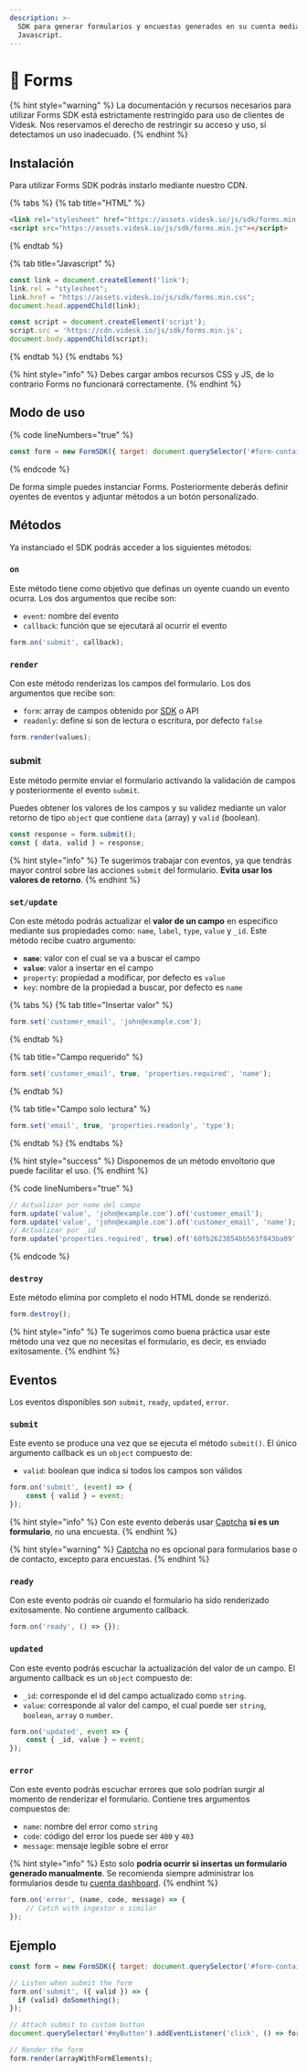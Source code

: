 ```yaml
---
description: >-
  SDK para generar formularios y encuestas generados en su cuenta mediante
  Javascript.
---
```


# 📄 Forms

{% hint style="warning" %}
La documentación y recursos necesarios para utilizar Forms SDK está estrictamente restringido para uso de clientes de Videsk. Nos reservamos el derecho de restringir su acceso y uso, si detectamos un uso inadecuado.
{% endhint %}

## Instalación

Para utilizar Forms SDK podrás instarlo mediante nuestro CDN.

{% tabs %}
{% tab title="HTML" %}
```html
<link rel="stylesheet" href="https://assets.videsk.io/js/sdk/forms.min.css" />
<script src="https://assets.videsk.io/js/sdk/forms.min.js"></script>
```
{% endtab %}

{% tab title="Javascript" %}
```javascript
const link = document.createElement('link');
link.rel = "stylesheet";
link.href = "https://assets.videsk.io/js/sdk/forms.min.css";
document.head.appendChild(link);

const script = document.createElement('script');
script.src = 'https://cdn.videsk.io/js/sdk/forms.min.js';
document.body.appendChild(script);
```
{% endtab %}
{% endtabs %}

{% hint style="info" %}
Debes cargar ambos recursos CSS y JS, de lo contrario Forms no funcionará correctamente.
{% endhint %}

## Modo de uso

{% code lineNumbers="true" %}
```javascript
const form = new FormSDK({ target: document.querySelector('#form-container') });
```
{% endcode %}

De forma simple puedes instanciar Forms. Posteriormente deberás definir oyentes de eventos y adjuntar métodos a un botón personalizado.

## Métodos

Ya instanciado el SDK podrás acceder a los siguientes métodos:

### `on`

Este método tiene como objetivo que definas un oyente cuando un evento ocurra. Los dos argumentos que recibe son:

* `event`: nombre del evento
* `callback`: función que se ejecutará al ocurrir el evento

```javascript
form.on('submit', callback);
```

### `render`

Con este método renderizas los campos del formulario. Los dos argumentos que recibe son:

* `form`: array de campos obtenido por [SDK](phone/#obtener-formulario) o API
* `readonly`: define si son de lectura o escritura, por defecto `false`

```javascript
form.render(values);
```

### submit

Este método permite enviar el formulario activando la validación de campos y posteriormente el evento `submit`.

Puedes obtener los valores de los campos y su validez mediante un valor retorno de tipo `object` que contiene `data` (array) y `valid` (boolean).

```javascript
const response = form.submit();
const { data, valid } = response;
```

{% hint style="info" %}
Te sugerimos trabajar con eventos, ya que tendrás mayor control sobre las acciones `submit` del formulario. **Evita usar los valores de retorno**.
{% endhint %}

### `set/update`

Con este método podrás actualizar el **valor de un campo** en específico mediante sus propiedades como: `name`, `label`, `type`, `value` y `_id`. Este método recibe cuatro argumento:

* **`name`**: valor con el cual se va a buscar el campo
* **`value`**: valor a insertar en el campo
* `property`: propiedad a modificar, por defecto es `value`
* `key`: nombre de la propiedad a buscar, por defecto es `name`

{% tabs %}
{% tab title="Insertar valor" %}
```javascript
form.set('customer_email', 'john@example.com');
```
{% endtab %}

{% tab title="Campo requerido" %}
```javascript
form.set('customer_email', true, 'properties.required', 'name');
```
{% endtab %}

{% tab title="Campo solo lectura" %}
```javascript
form.set('email', true, 'properties.readonly', 'type');
```
{% endtab %}
{% endtabs %}

{% hint style="success" %}
Disponemos de un método envoltorio que puede facilitar el uso.
{% endhint %}

{% code lineNumbers="true" %}
```javascript
// Actualizar por name del campo
form.update('value', 'john@example.com').of('customer_email');
form.update('value', 'john@example.com').of('customer_email', 'name');
// Actualizar por _id
form.update('properties.required', true).of('60fb2623854bb563f843ba09', '_id');
```
{% endcode %}

### `destroy`

Este método elimina por completo el nodo HTML donde se renderizó.

```javascript
form.destroy();
```

{% hint style="info" %}
Te sugerimos como buena práctica usar este método una vez que no necesitas el formulario, es decir, es enviado exitosamente.
{% endhint %}

## Eventos

Los eventos disponibles son `submit`, `ready`, `updated`, `error`.

### `submit`

Este evento se produce una vez que se ejecuta el método `submit()`. El único argumento callback es un `object` compuesto de:

* `valid`: boolean que indica si todos los campos son válidos

```javascript
form.on('submit', (event) => {
    const { valid } = event;
});
```

{% hint style="info" %}
Con este evento deberás usar [Captcha](captcha.md) **si es un formulario**, no una encuesta.
{% endhint %}

{% hint style="warning" %}
[Captcha](captcha.md) no es opcional para formularios base o de contacto, excepto para encuestas.
{% endhint %}

### `ready`

Con este evento podrás oír cuando el formulario ha sido renderizado exitosamente. No contiene argumento callback.

```javascript
form.on('ready', () => {});
```

### `updated`

Con este evento podrás escuchar la actualización del valor de un campo. El argumento callback es un `object` compuesto de:

* `_id`: corresponde el id del campo actualizado como `string`.
* `value`: corresponde al valor del campo, el cual puede ser `string`, `boolean`, `array` o `number`.

```javascript
form.on('updated', event => {
    const { _id, value } = event;
});
```

### `error`

Con este evento podrás escuchar errores que solo podrían surgir al momento de renderizar el formulario. Contiene tres argumentos compuestos de:

* `name`: nombre del error como `string`
* `code`: código del error los puede ser `400` y `403`
* `message`: mensaje legible sobre el error

{% hint style="info" %}
Esto solo **podría ocurrir si insertas un formulario generado manualmente**. Se recomienda siempre administrar los formularios desde tu [cuenta dashboard](https://app.videsk.io/forms).
{% endhint %}

```javascript
form.on('error', (name, code, message) => {
    // Catch with ingestor o similar
});
```

## Ejemplo

```javascript
const form = new FormSDK({ target: document.querySelector('#form-container') });

// Listen when submit the form
form.on('submit', ({ valid }) => {
  if (valid) doSomething();
});

// Attach submit to custom button
document.querySelector('#myButton').addEventListener('click', () => form.submit());

// Render the form
form.render(arrayWithFormElements);
```
